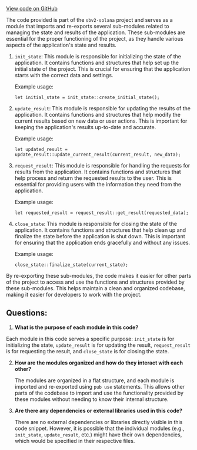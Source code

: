 [View code on GitHub](https://github.com/switchboard-xyz/sbv2-solana/blob/master/programs/anchor-vrf-parser/src/actions/mod.rs)

The code provided is part of the `sbv2-solana` project and serves as a module that imports and re-exports several sub-modules related to managing the state and results of the application. These sub-modules are essential for the proper functioning of the project, as they handle various aspects of the application's state and results.

1. `init_state`: This module is responsible for initializing the state of the application. It contains functions and structures that help set up the initial state of the project. This is crucial for ensuring that the application starts with the correct data and settings.

   Example usage:
   ```
   let initial_state = init_state::create_initial_state();
   ```

2. `update_result`: This module is responsible for updating the results of the application. It contains functions and structures that help modify the current results based on new data or user actions. This is important for keeping the application's results up-to-date and accurate.

   Example usage:
   ```
   let updated_result = update_result::update_current_result(current_result, new_data);
   ```

3. `request_result`: This module is responsible for handling the requests for results from the application. It contains functions and structures that help process and return the requested results to the user. This is essential for providing users with the information they need from the application.

   Example usage:
   ```
   let requested_result = request_result::get_result(requested_data);
   ```

4. `close_state`: This module is responsible for closing the state of the application. It contains functions and structures that help clean up and finalize the state before the application is shut down. This is important for ensuring that the application ends gracefully and without any issues.

   Example usage:
   ```
   close_state::finalize_state(current_state);
   ```

By re-exporting these sub-modules, the code makes it easier for other parts of the project to access and use the functions and structures provided by these sub-modules. This helps maintain a clean and organized codebase, making it easier for developers to work with the project.
## Questions: 
 1. **What is the purpose of each module in this code?**

   Each module in this code serves a specific purpose: `init_state` is for initializing the state, `update_result` is for updating the result, `request_result` is for requesting the result, and `close_state` is for closing the state.

2. **How are the modules organized and how do they interact with each other?**

   The modules are organized in a flat structure, and each module is imported and re-exported using `pub use` statements. This allows other parts of the codebase to import and use the functionality provided by these modules without needing to know their internal structure.

3. **Are there any dependencies or external libraries used in this code?**

   There are no external dependencies or libraries directly visible in this code snippet. However, it is possible that the individual modules (e.g., `init_state`, `update_result`, etc.) might have their own dependencies, which would be specified in their respective files.